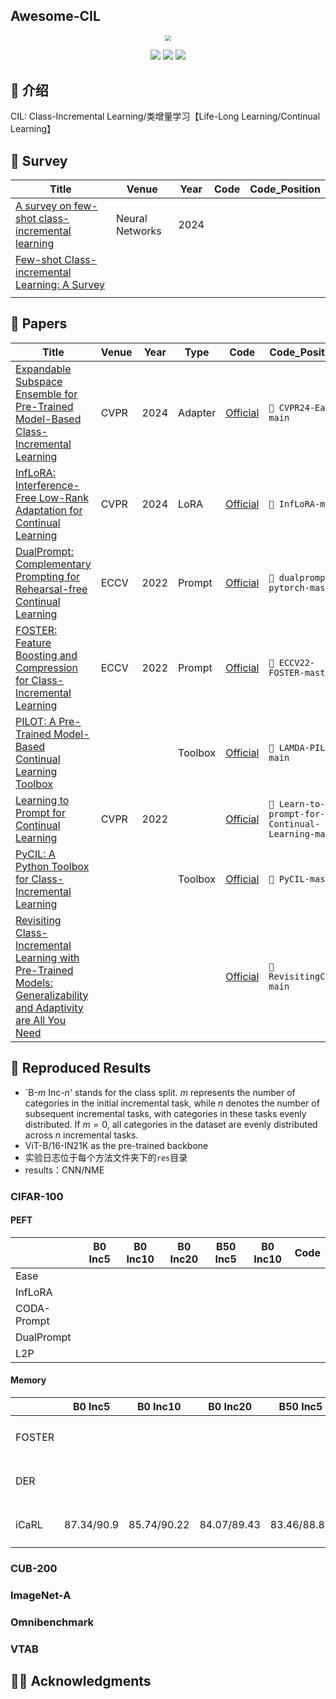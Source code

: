 ## Awesome-CIL

<div align=center><img src="https://markdownimg-hw.oss-cn-beijing.aliyuncs.com/logo.png" style="zoom: 60%;" /></div>
<p></p>
<div align=center><img src="https://visitor-badge.laobi.icu/badge?page_id=Geeks-Z.Class-Incremental-Learning&left_color=green&right_color=red" /> <img src="https://img.shields.io/github/last-commit/Geeks-Z/Class-Incremental-Learning" /> <img src="https://img.shields.io/github/license/Geeks-Z/Class-Incremental-Learning" /></div>

## 🎉 介绍

CIL: Class-Incremental Learning/类增量学习【Life-Long Learning/Continual Learning】

## 🚀 Survey

| Title                                                        | Venue           | Year | Code | Code_Position |
| ------------------------------------------------------------ | --------------- | ---- | ---- | ------------- |
| [A survey on few-shot class-incremental learning](https://arxiv.org/abs/2304.08130) | Neural Networks | 2024 |      |               |
| [Few-shot Class-incremental Learning: A Survey](http://arxiv.org/abs/2308.06764) |                 |      |      |               |
|                                                              |                 |      |      |               |

## 🌟 Papers

| Title                                                        | Venue | Year | Type    | Code                                                    | Code_Position                                   |
| ------------------------------------------------------------ | ----- | ---- | ------- | ------------------------------------------------------- | ----------------------------------------------- |
| [Expandable Subspace Ensemble for Pre-Trained Model-Based Class-Incremental Learning](http://arxiv.org/abs/2403.12030) | CVPR  | 2024 | Adapter | [Official](https://github.com/sun-hailong/CVPR24-Ease)  | `📁 CVPR24-Ease-main `                           |
| [InfLoRA: Interference-Free Low-Rank Adaptation for Continual Learning](http://arxiv.org/abs/2404.00228) | CVPR  | 2024 | LoRA    | [Official](https://github.com/liangyanshuo/InfLoRA)     | `📁 InfLoRA-main`                                |
| [DualPrompt: Complementary Prompting for Rehearsal-free Continual Learning](https://arxiv.org/abs/2204.04799) | ECCV  | 2022 | Prompt  | [Official](https://github.com/google-research/l2p)      | `📁 dualprompt-pytorch-master`                   |
| [FOSTER: Feature Boosting and Compression for Class-Incremental Learning](https://arxiv.org/abs/2204.04662) | ECCV  | 2022 | Prompt  | [Official](https://github.com/G-U-N/ECCV22-FOSTER)      | `📁 ECCV22-FOSTER-master`                        |
| [PILOT: A Pre-Trained Model-Based Continual Learning Toolbox](https://arxiv.org/abs/2309.07117) |       |      | Toolbox | [Official](https://github.com/sun-hailong/LAMDA-PILOT)  | `📁 LAMDA-PILOT-main`                            |
| [Learning to Prompt for Continual Learning](https://arxiv.org/abs/2112.08654) | CVPR  | 2022 |         | [Official](https://github.com/google-research/l2p)      | `📁 Learn-to-prompt-for-Continual-Learning-main` |
| [PyCIL: A Python Toolbox for Class-Incremental Learning](https://arxiv.org/abs/2112.12533) |       |      | Toolbox | [Official](https://github.com/G-U-N/PyCIL)              | `📁 PyCIL-master`                                |
| [Revisiting Class-Incremental Learning with Pre-Trained Models: Generalizability and Adaptivity are All You Need](https://arxiv.org/pdf/2303.07338) |       |      |         | [Official](https://github.com/zhoudw-zdw/RevisitingCIL) | `📁 RevisitingCIL-main`                          |

## 📝 Reproduced Results

- `B-$m$ Inc-$n$' stands for the class split. $m$ represents the number of categories in the initial incremental task, while $n$ denotes the number of subsequent incremental tasks, with categories in these tasks evenly distributed. If $m = 0$, all categories in the dataset are evenly distributed across $n$ incremental tasks.
- ViT-B/16-IN21K as the pre-trained backbone
- 实验日志位于每个方法文件夹下的`res`目录
- results：CNN/NME

### CIFAR-100

#### PEFT

|             | B0 Inc5 | B0 Inc10 | B0 Inc20 | B50 Inc5 | B0 Inc10 | Code |
| ----------- | ------- | -------- | -------- | -------- | -------- | ---- |
| Ease        |         |          |          |          |          |      |
| InfLoRA     |         |          |          |          |          |      |
| CODA-Prompt |         |          |          |          |          |      |
| DualPrompt  |         |          |          |          |          |      |
| L2P         |         |          |          |          |          |      |

#### Memory

|        | B0 Inc5    | B0 Inc10    | B0 Inc20    | B50 Inc5    | B0 Inc10    | Code                 |
| ------ | ---------- | ----------- | ----------- | ----------- | ----------- | -------------------- |
| FOSTER |            |             |             |             |             | `📁 LAMDA-PILOT-main` |
| DER    |            |             |             |             |             | `📁 LAMDA-PILOT-main` |
| iCaRL  | 87.34/90.9 | 85.74/90.22 | 84.07/89.43 | 83.46/88.83 | 80.67/87.06 | `📁 LAMDA-PILOT-main` |

### CUB-200

### ImageNet-A

### Omnibenchmark

### VTAB





## 👨‍🏫 Acknowledgments
